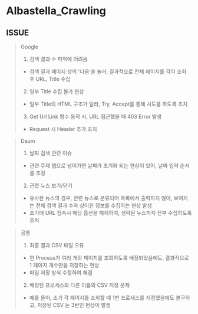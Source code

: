 # Albastella_Crawling  

ISSUE
-----

> Google
> 1. 검색 결과 수 파악에 어려움  
>   * 검색 결과 페이지 상의 '다음'을  눌러, 결과적으로 전체 페이지를 각각 조회 후 URL, Title 수집
> 2. 일부 Title 수집 불가 현상
>   * 일부 Title의 HTML 구조가 달라, Try, Accept를 통해 시도를 하도록 조치
> 3. Get Url Link 함수 동작 시, URL 접근했을 때 403 Error 발생
>   * Request 시 Header 추가 조치

> Daum
> 1. 날짜 검색 관련 이슈  
>   * 관련 주제 탭으로 넘어가면 날짜가 초기화 되는 현상이 있어, 날짜 입력 순서를 조정
> 2. 관련 뉴스 보기/닫기
>   * 유사한 뉴스의 경우, 관련 뉴스로 분류되어 목록에서 출력하지 않아, 보여지는 전체 검색 결과 수와 상이한 정보를 수집하는 현상 발생  
>   * 초기에 URL 접속시 해당 옵션을 해제하여, 생략된 뉴스까지 전부 수집하도록 조치

> 공통
> 1. 최종 결과 CSV 파일 오류  
>   * 한 Process가 여러 개의 페이지를 조회하도록 배정되었음에도, 결과적으로 1 페이지 개수만을 저장하는 현상
>   * 파일 저장 방식 수정하여 해결
> 2. 배정된 프로세스와 다른 이름의 CSV 저장 문제
>   * 예를 들어, 초기 각 페이지를 조회할 때 1번 프로세스를 지정했음에도 불구하고, 저장된 CSV 는 3번인 현상이 발생